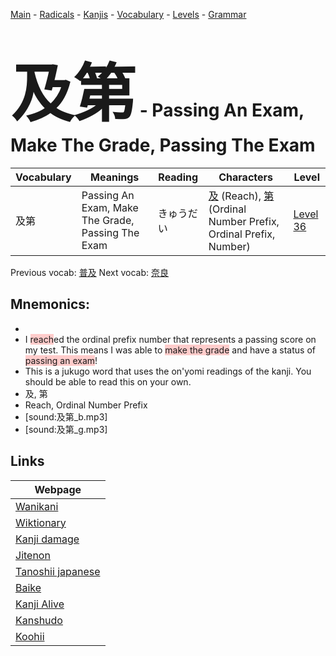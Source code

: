 <style> bigfont {font-size: 100px}</style>
[Main](../README.md) -
[Radicals](../radicals.md) -
[Kanjis](../kanjis.md) -
[Vocabulary](../vocabulary.md) -
[Levels](../levels.md) -
[Grammar](../grammar.md)
# <bigfont> 及第</bigfont> - Passing An Exam, Make The Grade, Passing The Exam 

| Vocabulary | Meanings | Reading | Characters | Level |
| --- | --- | --- | --- | --- |
| 及第 | Passing An Exam, Make The Grade, Passing The Exam | きゅうだい |  [及](../kanjis/及.md) (Reach), [第](../kanjis/第.md) (Ordinal Number Prefix, Ordinal Prefix, Number) | [Level 36](../levels/wk_level36.md) |

Previous vocab: [普及](普及.md) Next vocab: [奈良](奈良.md) 

## Mnemonics:

* 
* I <span style="background-color:#ffcccb"> reach</span>ed the ordinal prefix number that represents a passing score on my test. This means I was able to <span style="background-color:#ffcccb"> make the grade</span> and have a status of <span style="background-color:#ffcccb"> passing an exam</span>!
* This is a jukugo word that uses the on'yomi readings of the kanji. You should be able to read this on your own.
* 及, 第
* Reach, Ordinal Number Prefix
* [sound:及第_b.mp3]
* [sound:及第_g.mp3]


## Links 

| Webpage |
| --- |
| [Wanikani          ](https://www.wanikani.com/kanji/及第) |
| [Wiktionary        ](https://en.wiktionary.org/wiki/及第) |
| [Kanji damage      ](http://www.kanjidamage.com/kanji/search?utf8=✓&q=及第) |
| [Jitenon           ](https://jitenon.com/kanji/及第) |
| [Tanoshii japanese ](https://www.tanoshiijapanese.com/dictionary/kanji.cfm?k=及第) |
| [Baike             ](https://baike.baidu.com/item/及第) |
| [Kanji Alive       ](https://app.kanjialive.com/及第) |
| [Kanshudo          ](https://www.kanshudo.com/searchmn?q=及第) |
| [Koohii            ](https://kanji.koohii.com/study/kanji/及第) |
